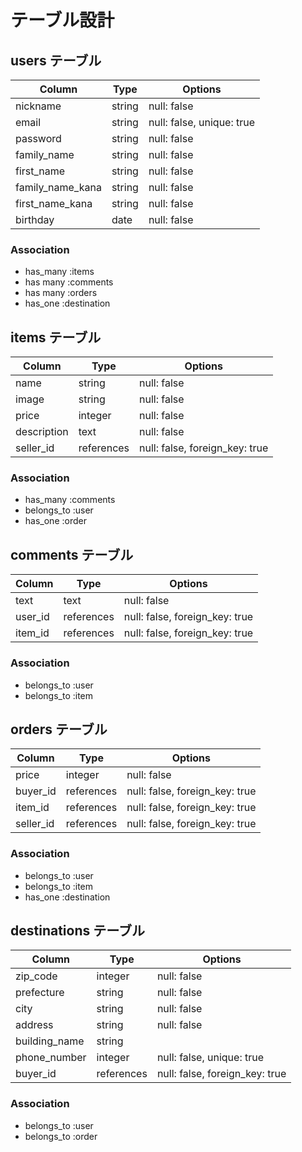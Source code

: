 # テーブル設計

## users テーブル

| Column            | Type   | Options                   |
| ----------------- | ------ | ------------------------- |
| nickname          | string | null: false               |
| email             | string | null: false, unique: true |
| password          | string | null: false               |
| family_name       | string | null: false               |
| first_name        | string | null: false               |
| family_name_kana  | string | null: false               |
| first_name_kana   | string | null: false               |
| birthday          | date   | null: false               |

### Association

- has_many :items
- has many :comments
- has many :orders
- has_one :destination

## items テーブル

| Column      | Type       | Options                        |
| ----------- | ---------- | ------------------------------ |
| name        | string     | null: false                    |
| image       | string     | null: false                    |
| price       | integer    | null: false                    |
| description | text       | null: false                    |
| seller_id   | references | null: false, foreign_key: true |

### Association

- has_many :comments
- belongs_to :user
- has_one :order

## comments テーブル

| Column    | Type       | Options                        |
| --------- | ---------- | ------------------------------ |
| text      | text       | null: false                    |
| user_id   | references | null: false, foreign_key: true |
| item_id   | references | null: false, foreign_key: true |

### Association

- belongs_to :user
- belongs_to :item

## orders テーブル

| Column      | Type       | Options                        |
| ----------- | ---------- | ------------------------------ |
| price       | integer    | null: false                    |
| buyer_id    | references | null: false, foreign_key: true |
| item_id     | references | null: false, foreign_key: true |
| seller_id   | references | null: false, foreign_key: true |

### Association

- belongs_to :user
- belongs_to :item
- has_one :destination

## destinations テーブル

| Column        | Type       | Options                        |
| ------------- | ---------- | ------------------------------ |
| zip_code      | integer    | null: false                    |
| prefecture    | string     | null: false                    |
| city          | string     | null: false                    |
| address       | string     | null: false                    |
| building_name | string     |                                |
| phone_number  | integer    | null: false, unique: true      |
| buyer_id      | references | null: false, foreign_key: true |

### Association

- belongs_to :user
- belongs_to :order